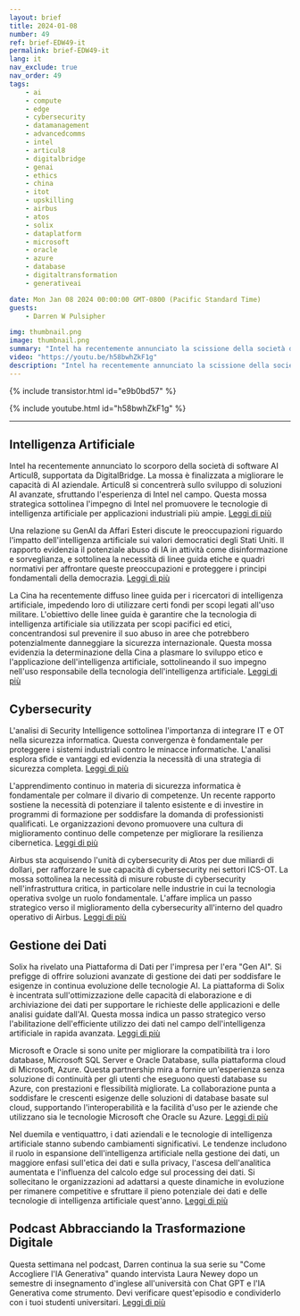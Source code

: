 ```yaml
---
layout: brief
title: 2024-01-08
number: 49
ref: brief-EDW49-it
permalink: brief-EDW49-it
lang: it
nav_exclude: true
nav_order: 49
tags:
    - ai
    - compute
    - edge
    - cybersecurity
    - datamanagement
    - advancedcomms
    - intel
    - articul8
    - digitalbridge
    - genai
    - ethics
    - china
    - itot
    - upskilling
    - airbus
    - atos
    - solix
    - dataplatform
    - microsoft
    - oracle
    - azure
    - database
    - digitaltransformation
    - generativeai

date: Mon Jan 08 2024 00:00:00 GMT-0800 (Pacific Standard Time)
guests:
    - Darren W Pulsipher

img: thumbnail.png
image: thumbnail.png
summary: "Intel ha recentemente annunciato la scissione della società di software di intelligenza artificiale Articul8, sostenuta da DigitalBridge. La mossa è volta a migliorare le capacità di intelligenza artificiale aziendale. Articul8 si concentrerà sullo sviluppo di soluzioni avanzate di intelligenza artificiale, sfruttando l'esperienza di Intel nel campo. Questa mossa strategica sottolinea l'impegno di Intel nel promuovere le tecnologie di intelligenza artificiale per applicazioni industriali più ampie."
video: "https://youtu.be/h58bwhZkF1g"
description: "Intel ha recentemente annunciato la scissione della società di software di intelligenza artificiale Articul8, sostenuta da DigitalBridge. La mossa è volta a migliorare le capacità di intelligenza artificiale aziendale. Articul8 si concentrerà sullo sviluppo di soluzioni avanzate di intelligenza artificiale, sfruttando l'esperienza di Intel nel campo. Questa mossa strategica sottolinea l'impegno di Intel nel promuovere le tecnologie di intelligenza artificiale per applicazioni industriali più ampie."
---
```



{% include transistor.html id="e9b0bd57" %}



{% include youtube.html id="h58bwhZkF1g" %}


---


## Intelligenza Artificiale



Intel ha recentemente annunciato lo scorporo della società di software AI Articul8, supportata da DigitalBridge. La mossa è finalizzata a migliorare le capacità di AI aziendale. Articul8 si concentrerà sullo sviluppo di soluzioni AI avanzate, sfruttando l'esperienza di Intel nel campo. Questa mossa strategica sottolinea l'impegno di Intel nel promuovere le tecnologie di intelligenza artificiale per applicazioni industriali più ampie. [Leggi di più](https://www.reuters.com/technology/intel-spins-out-ai-software-firm-with-backing-digitalbridge-2024-01-03/)



Una relazione su GenAI da Affari Esteri discute le preoccupazioni riguardo l'impatto dell'intelligenza artificiale sui valori democratici degli Stati Uniti. Il rapporto evidenzia il potenziale abuso di IA in attività come disinformazione e sorveglianza, e sottolinea la necessità di linee guida etiche e quadri normativi per affrontare queste preoccupazioni e proteggere i principi fondamentali della democrazia. [Leggi di più](https://www.foreignaffairs.com/united-states/artificial-intelligences-threat-democracy)



La Cina ha recentemente diffuso linee guida per i ricercatori di intelligenza artificiale, impedendo loro di utilizzare certi fondi per scopi legati all'uso militare. L'obiettivo delle linee guida è garantire che la tecnologia di intelligenza artificiale sia utilizzata per scopi pacifici ed etici, concentrandosi sul prevenire il suo abuso in aree che potrebbero potenzialmente danneggiare la sicurezza internazionale. Questa mossa evidenzia la determinazione della Cina a plasmare lo sviluppo etico e l'applicazione dell'intelligenza artificiale, sottolineando il suo impegno nell'uso responsabile della tecnologia dell'intelligenza artificiale. [Leggi di più](https://www.scmp.com/news/china/science/article/3247420/china-unveils-new-artificial-intelligence-guidelines-scientists-and-bans-use-funding-applications)

## Cybersecurity



L'analisi di Security Intelligence sottolinea l'importanza di integrare IT e OT nella sicurezza informatica. Questa convergenza è fondamentale per proteggere i sistemi industriali contro le minacce informatiche. L'analisi esplora sfide e vantaggi ed evidenzia la necessità di una strategia di sicurezza completa. [Leggi di più](https://securityintelligence.com/posts/it-and-ot-cybersecurity-integration/)



L'apprendimento continuo in materia di sicurezza informatica è fondamentale per colmare il divario di competenze. Un recente rapporto sostiene la necessità di potenziare il talento esistente e di investire in programmi di formazione per soddisfare la domanda di professionisti qualificati. Le organizzazioni devono promuovere una cultura di miglioramento continuo delle competenze per migliorare la resilienza cibernetica. [Leggi di più](https://www.informationweek.com/cyber-resilience/upskilling-is-the-secret-to-closing-the-cybersecurity-skills-gap-)



Airbus sta acquisendo l'unità di cybersecurity di Atos per due miliardi di dollari, per rafforzare le sue capacità di cybersecurity nei settori ICS-OT. La mossa sottolinea la necessità di misure robuste di cybersecurity nell'infrastruttura critica, in particolare nelle industrie in cui la tecnologia operativa svolge un ruolo fondamentale. L'affare implica un passo strategico verso il miglioramento della cybersecurity all'interno del quadro operativo di Airbus. [Leggi di più](https://www.darkreading.com/ics-ot-security/airbus-acquire-atos-cybersecurity-unit-2-billion)

## Gestione dei Dati



Solix ha rivelato una Piattaforma di Dati per l'impresa per l'era "Gen AI". Si prefigge di offrire soluzioni avanzate di gestione dei dati per soddisfare le esigenze in continua evoluzione delle tecnologie AI. La piattaforma di Solix è incentrata sull'ottimizzazione delle capacità di elaborazione e di archiviazione dei dati per supportare le richieste delle applicazioni e delle analisi guidate dall'AI. Questa mossa indica un passo strategico verso l'abilitazione dell'efficiente utilizzo dei dati nel campo dell'intelligenza artificiale in rapida avanzata. [Leggi di più](https://venturebeat.com/data-infrastructure/solix-launches-new-enterprise-data-platform-for-the-gen-ai-era/)



Microsoft e Oracle si sono unite per migliorare la compatibilità tra i loro database, Microsoft SQL Server e Oracle Database, sulla piattaforma cloud di Microsoft, Azure. Questa partnership mira a fornire un'esperienza senza soluzione di continuità per gli utenti che eseguono questi database su Azure, con prestazioni e flessibilità migliorate. La collaborazione punta a soddisfare le crescenti esigenze delle soluzioni di database basate sul cloud, supportando l'interoperabilità e la facilità d'uso per le aziende che utilizzano sia le tecnologie Microsoft che Oracle su Azure. [Leggi di più](https://www.infoq.com/news/2024/01/microsoft-oracle-database-azure/)



Nel duemila e ventiquattro, i dati aziendali e le tecnologie di intelligenza artificiale stanno subendo cambiamenti significativi. Le tendenze includono il ruolo in espansione dell'intelligenza artificiale nella gestione dei dati, un maggiore enfasi sull'etica dei dati e sulla privacy, l'ascesa dell'analitica aumentata e l'influenza del calcolo edge sul processing dei dati. Si sollecitano le organizzazioni ad adattarsi a queste dinamiche in evoluzione per rimanere competitive e sfruttare il pieno potenziale dei dati e delle tecnologie di intelligenza artificiale quest'anno. [Leggi di più](https://tdwi.org/articles/2024/01/05/ta-all-shifting-sands-in-enterprise-data-and-ai-technologies-in-2024.aspx)

## Podcast Abbracciando la Trasformazione Digitale



Questa settimana nel podcast, Darren continua la sua serie su "Come Accogliere l'IA Generativa" quando intervista Laura Newey dopo un semestre di insegnamento d'inglese all'università con Chat GPT e l'IA Generativa come strumento. Devi verificare quest'episodio e condividerlo con i tuoi studenti universitari. [Leggi di più](https://www.embracingdigital.org/en)


